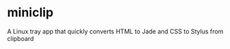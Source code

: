 miniclip
========

A Linux tray app that quickly converts HTML to Jade and CSS to Stylus from clipboard